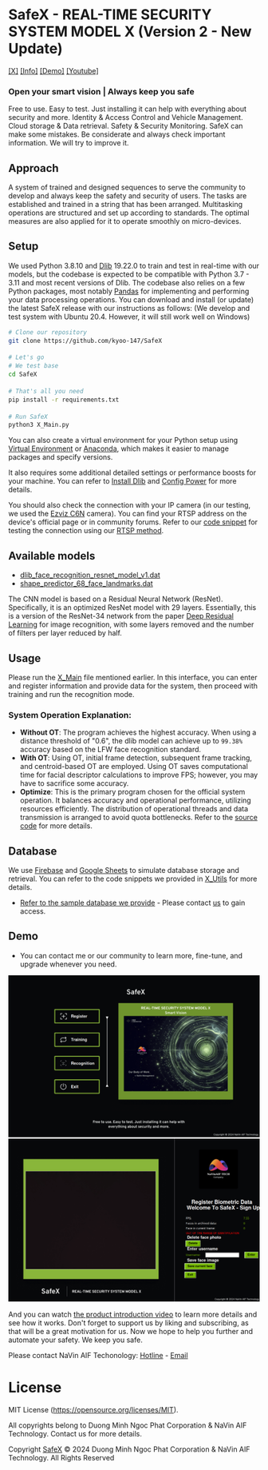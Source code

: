 # SafeX - REAL-TIME SECURITY SYSTEM MODEL X (Version 2 - New Update)

[[X]](https://x.com/mih_cuog)
[[Info]]()
[[Demo]]()
[[Youtube]](https://www.youtube.com/channel/UC0yAbKYFWEa7PUqxDQA8m7w)

### Open your smart vision | Always keep you safe
Free to use. Easy to test. Just installing it can help with everything about security and more.
Identity & Access Control and Vehicle Management. Cloud storage & Data retrieval. Safety & Security Monitoring. 
SafeX can make some mistakes. Be considerate and always check important information. We will try to improve it.


## Approach

A system of trained and designed sequences to serve the community to develop and always keep the safety and security of users. The tasks are established and trained in a string that has been arranged. Multitasking operations are structured and set up according to standards. The optimal measures are also applied for it to operate smoothly on micro-devices.


## Setup

We used Python 3.8.10 and [Dlib](http://dlib.net/) 19.22.0 to train and test in real-time with our models, but the codebase is expected to be compatible with Python 3.7 - 3.11 and most recent versions of Dlib. The codebase also relies on a few Python packages, most notably [Pandas](https://pandas.pydata.org/) for implementing and performing your data processing operations. You can download and install (or update) the latest SafeX release with our instructions as follows: (We develop and test system with Ubuntu 20.4. However, it will still work well on Windows)

```bash
# Clone our repository
git clone https://github.com/kyoo-147/SafeX

# Let's go
# We test base
cd SafeX

# That's all you need
pip install -r requirements.txt

# Run SafeX
python3 X_Main.py
```

You can also create a virtual environment for your Python setup using [Virtual Environment](https://docs.python.org/3/library/venv.html) or [Anaconda](https://www.anaconda.com/), which makes it easier to manage packages and specify versions.

It also requires some additional detailed settings or performance boosts for your machine. You can refer to [Install Dlib](X_Instruction/INSTALL_DLIB_CUDA.md) and [Config Power](X_Instruction/CONFIG_POWER.md) for more details.


You should also check the connection with your IP camera (in our testing, we used the [Ezviz C6N](https://www.ezviz.com/de/product/c6n/22000) camera). You can find your RTSP address on the device's official page or in community forums. Refer to our [code snippet](X_Test/test_rstp.py) for testing the connection using our [RTSP method](X_Instruction/CONFIG_RTSP.md).

## Available models 

* [dlib_face_recognition_resnet_model_v1.dat](X_Center_Model/Model_Dlib/dlib_face_recognition_resnet_model_v1.dat)
* [shape_predictor_68_face_landmarks.dat](X_Center_Model/Model_Dlib/shape_predictor_68_face_landmarks.dat)

The CNN model is based on a Residual Neural Network (ResNet). Specifically, it is an optimized ResNet model with 29 layers. Essentially, this is a version of the ResNet-34 network from the paper [Deep Residual Learning](https://arxiv.org/abs/1512.03385) for image recognition, with some layers removed and the number of filters per layer reduced by half.

## Usage

Please run the [X_Main](X_Main.py) file mentioned earlier. In this interface, you can enter and register information and provide data for the system, then proceed with training and run the recognition mode.

### System Operation Explanation:

- **Without OT**: The program achieves the highest accuracy. When using a distance threshold of "0.6", the dlib model can achieve up to ``99.38%`` accuracy based on the LFW face recognition standard.
- **With OT**: Using OT, initial frame detection, subsequent frame tracking, and centroid-based OT are employed. Using OT saves computational time for facial descriptor calculations to improve FPS; however, you may have to sacrifice some accuracy.
- **Optimize**: This is the primary program chosen for the official system operation. It balances accuracy and operational performance, utilizing resources efficiently. The distribution of operational threads and data transmission is arranged to avoid quota bottlenecks. Refer to the [source code](X_Optimize.py) for more details.

## Database

We use [Firebase](https://firebase.google.com/) and [Google Sheets](https://www.google.com/sheets/about/) to simulate database storage and retrieval. You can refer to the code snippets we provided in [X_Utils](/X_Utils) for more details.

- [Refer to the sample database we provide](https://docs.google.com/spreadsheets/d/1Getoqe8Gsleuo9Lu96J8FCXbzUxPHiMQoL5YbArY2_U/edit#gid=0) - Please contact [us](mailto:ngoctuanvinh1332@gmail.com) to gain access.

## Demo
* You can contact me or our community to learn more, fine-tune, and upgrade whenever you need.

<img src="X_Test/Image/Main.png" alt="Alt text">
<img src="X_Test/Image/REgister.png" alt="Alt text">

And you can watch [the product introduction video](https://www.youtube.com/channel/UC0yAbKYFWEa7PUqxDQA8m7w) to learn more details and see how it works. Don't forget to support us by liking and subscribing, as that will be a great motivation for us. Now we hope to help you further and automate your safety. We keep you safe.

Please contact NaVin AIF Techonology: [Hotline](0365646109) - [Email](ngoctuanvinh1332@gmail.com)

# License

MIT License (https://opensource.org/licenses/MIT).

All copyrights belong to Duong Minh Ngoc Phat Corporation & NaVin AIF Technology. 
Contact us for more details.

Copyright [SafeX](https://github.com/kyoo-147/SafeX) © 2024 Duong Minh Ngoc Phat Corporation & NaVin AIF Technology. All Rights Reserved